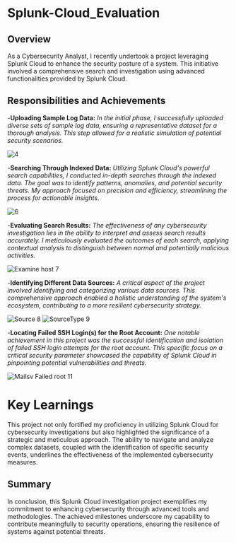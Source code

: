 # Splunk-Cloud_Evaluation
## Overview
As a Cybersecurity Analyst, I recently undertook a project leveraging Splunk Cloud to enhance the security posture of a system. This initiative involved a comprehensive search and investigation using advanced functionalities provided by Splunk Cloud.


## Responsibilities and Achievements
-**Uploading Sample Log Data:**
*In the initial phase, I successfully uploaded diverse sets of sample log data, ensuring a representative dataset for a thorough analysis. This step allowed for a realistic simulation of potential security scenarios.*

![4](https://github.com/Veektor1/Evaluating-Failed-Login-logs-using-Splunk/assets/117809303/6e446a66-1a97-491b-857b-6e4b0e3c6ccf)



-**Searching Through Indexed Data:**
*Utilizing Splunk Cloud's powerful search capabilities, I conducted in-depth searches through the indexed data. The goal was to identify patterns, anomalies, and potential security threats. My approach focused on precision and efficiency, streamlining the process for actionable insights.*

![6](https://github.com/Veektor1/Evaluating-Failed-Login-logs-using-Splunk/assets/117809303/706cb959-1f90-4c9a-9bfa-82fc7175c0b5)



-**Evaluating Search Results:**
*The effectiveness of any cybersecurity investigation lies in the ability to interpret and assess search results accurately. I meticulously evaluated the outcomes of each search, applying contextual analysis to distinguish between normal and potentially malicious activities.*

![Examine host 7](https://github.com/Veektor1/Evaluating-Failed-Login-logs-using-Splunk/assets/117809303/19c12bf9-48c4-4555-bd32-e0797d72a23e)



-**Identifying Different Data Sources:**
*A critical aspect of the project involved identifying and categorizing various data sources. This comprehensive approach enabled a holistic understanding of the system's ecosystem, contributing to a more resilient cybersecurity strategy.*

![Source 8](https://github.com/Veektor1/Evaluating-Failed-Login-logs-using-Splunk/assets/117809303/777d38ff-324b-4b73-b7d6-4d8b9566e4b7)
![SourceType 9](https://github.com/Veektor1/Evaluating-Failed-Login-logs-using-Splunk/assets/117809303/03b5ee90-5329-41d2-aaaa-dcc52736548d)



-**Locating Failed SSH Login(s) for the Root Account:**
*One notable achievement in this project was the successful identification and isolation of failed SSH login attempts for the root account. This specific focus on a critical security parameter showcased the capability of Splunk Cloud in pinpointing potential vulnerabilities and threats.*

![Mailsv Failed root 11](https://github.com/Veektor1/Evaluating-Failed-Login-logs-using-Splunk/assets/117809303/f886d262-9d38-4634-b5f3-988226d6c13e)



# Key Learnings

This project not only fortified my proficiency in utilizing Splunk Cloud for cybersecurity investigations but also highlighted the significance of a strategic and meticulous approach. The ability to navigate and analyze complex datasets, coupled with the identification of specific security events, underlines the effectiveness of the implemented cybersecurity measures.

## Summary

In conclusion, this Splunk Cloud investigation project exemplifies my commitment to enhancing cybersecurity through advanced tools and methodologies. The achieved milestones underscore my capability to contribute meaningfully to security operations, ensuring the resilience of systems against potential threats.
